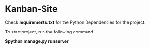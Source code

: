 # Kanban-Site

Check <b>requirements.txt</b> for the Python Dependencies for the project.

To start project, run the following command

<b>$python manage.py runserver</b>
